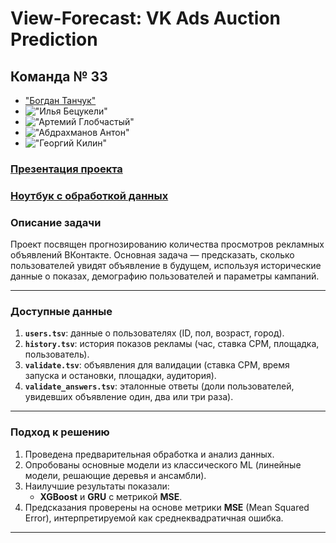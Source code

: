 # View-Forecast: VK Ads Auction Prediction

<h2>Команда № 33</h2>

* ["Богдан Танчук"](https://img.shields.io/badge/%D0%91%D0%BE%D0%B3%D0%B4%D0%B0%D0%BD-%D0%A2%D0%B0%D0%BD%D1%87%D1%83%D0%BA-blue)
* !["Илья Бецукели"](https://img.shields.io/badge/%D0%98%D0%BB%D1%8C%D1%8F-%D0%91%D0%B5%D1%86%D1%83%D0%BA%D0%B5%D0%BB%D0%B8-gold)
* !["Артемий Глобчастый"](https://img.shields.io/badge/%D0%90%D1%80%D1%82%D0%B5%D0%BC%D0%B8%D0%B9-%D0%93%D0%BB%D0%BE%D0%B1%D1%87%D0%B0%D1%81%D1%82%D1%8B%D0%B9-limegreen)
* !["Абдрахманов Антон"](https://img.shields.io/badge/%D0%90%D0%B1%D0%B4%D1%80%D0%B0%D1%85%D0%BC%D0%B0%D0%BD%D0%BE%D0%B2-%D0%90%D0%BD%D1%82%D0%BE%D0%BD-red)
* !["Георгий Килин"](https://img.shields.io/badge/%D0%93%D0%B5%D0%BE%D1%80%D0%B3%D0%B8%D0%B9-%D0%9A%D0%B8%D0%BB%D0%B8%D0%BD-orange)



### [Презентация проекта](https://docs.google.com/presentation/d/1WLEXedNQ8Fe1tLqf7XRCUHHzyrKC_fTytUfvbkrmMg0/edit?usp=sharing)
### [Ноутбук с обработкой данных](https://colab.research.google.com/drive/1YXUPY6UTM2KXXmya9HeZQUq3HisU5-wo?usp=sharing)

### Описание задачи

Проект посвящен прогнозированию количества просмотров рекламных объявлений ВКонтакте. Основная задача — предсказать, сколько пользователей увидят объявление в будущем, используя исторические данные о показах, демографию пользователей и параметры кампаний.

---

### Доступные данные

1. **`users.tsv`**: данные о пользователях (ID, пол, возраст, город).
2. **`history.tsv`**: история показов рекламы (час, ставка CPM, площадка, пользователь).
3. **`validate.tsv`**: объявления для валидации (ставка CPM, время запуска и остановки, площадки, аудитория).
4. **`validate_answers.tsv`**: эталонные ответы (доли пользователей, увидевших объявление один, два или три раза).

---

### Подход к решению

1. Проведена предварительная обработка и анализ данных.
2. Опробованы основные модели из классического ML (линейные модели, решающие деревья и ансамбли).
3. Наилучшие результаты показали:
   - **XGBoost** и **GRU** с метрикой **MSE**.
4. Предсказания проверены на основе метрики **MSE** (Mean Squared Error), интерпретируемой как среднеквадратичная ошибка.

---





